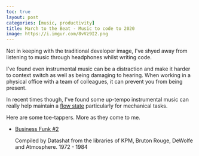 ```yaml
---
toc: true
layout: post
categories: [music, productivity]
title: March to the Beat - Music to code to 2020
image: https://i.imgur.com/8vVz9I2.png
---
```


Not in keeping with the traditional developer image, I've shyed away from listening to music through headphones whilst writing code.

I've found even instrumental music can be a distraction and make it harder to context switch as well as being damaging to hearing. When working in a physical office with a team of colleagues, it can prevent you from being present.

In recent times though, I've found some up-tempo instrumental music can really help maintain a [flow state](https://www.headspace.com/articles/flow-state) particularly for mechanical tasks.

Here are some toe-tappers. More as they come to me.

* [Business Funk #2](http://datassette.net/content/datashat-businessfunk2.mp3)

  Compiled by Datashat from the libraries of KPM, Bruton Rouge, DeWolfe and Atmosphere. 1972 - 1984
